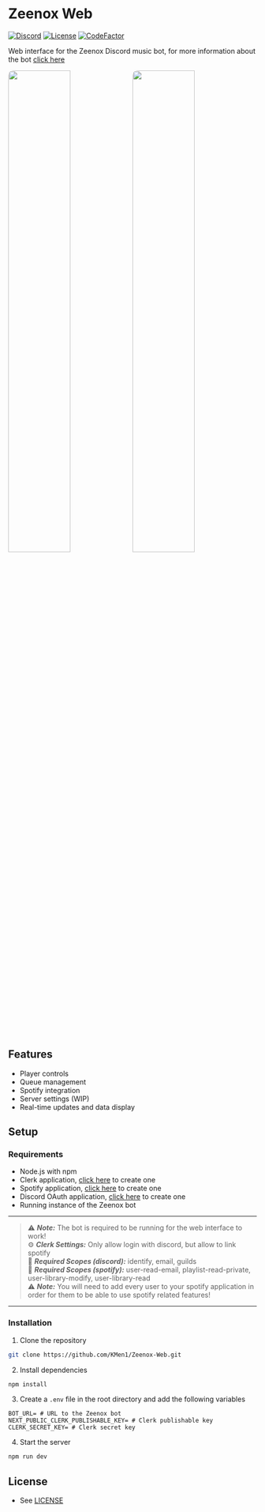 # Zeenox Web

[![Discord](https://discordapp.com/api/guilds/863751874922676234/widget.png)](https://discord.gg/hGxaMkfMBR)
[![License](https://img.shields.io/github/license/kmen1/zeenox-web)](https://github.com/KMen1/Zeenox/blob/main/LICENSE)
[![CodeFactor](https://www.codefactor.io/repository/github/kmen1/zeenox-web/badge)](https://www.codefactor.io/repository/github/kmen1/zeenox-web)

Web interface for the Zeenox Discord music bot, for more information about the bot [click here](https://github.com/KMen1/Zeenox)

<img src="https://img001.prntscr.com/file/img001/6afxag7yRze15ncAq_4kGw.png" width="50%" style="border-radius: 10px">
<img src="https://img001.prntscr.com/file/img001/iENwEwPjT1e6p9Mrmn9XPg.png" width="50%" style="float: left; border-radius: 10px">

## Features

- Player controls
- Queue management
- Spotify integration
- Server settings (WIP)
- Real-time updates and data display

## Setup

### Requirements

- Node.js with npm
- Clerk application, [click here](https://clerk.com/) to create one
- Spotify application, [click here](https://developer.spotify.com/dashboard/applications) to create one
- Discord OAuth application, [click here](https://discord.com/developers/applications) to create one
- Running instance of the Zeenox bot

---

> ⚠️ **_Note:_** The bot is required to be running for the web interface to work! <br>
> ⚙️ **_Clerk Settings:_** Only allow login with discord, but allow to link spotify<br>
> 🔎 **_Required Scopes (discord):_** identify, email, guilds<br>
> 🔎 **_Required Scopes (spotify):_** user-read-email, playlist-read-private, user-library-modify, user-library-read<br>
> ⚠️ **_Note:_** You will need to add every user to your spotify application in order for them to be able to use spotify related features!

---

### Installation

1. Clone the repository

```bash
git clone https://github.com/KMen1/Zeenox-Web.git
```

2. Install dependencies

```bash
npm install
```

3. Create a `.env` file in the root directory and add the following variables

```env
BOT_URL= # URL to the Zeenox bot
NEXT_PUBLIC_CLERK_PUBLISHABLE_KEY= # Clerk publishable key
CLERK_SECRET_KEY= # Clerk secret key
```

4. Start the server

```bash
npm run dev
```

## License

- See [LICENSE](https://github.com/KMen1/Zeenox-Web/blob/main/LICENSE)
